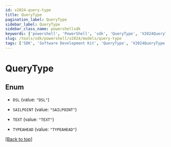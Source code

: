 ```yaml
---
id: v2024-query-type
title: QueryType
pagination_label: QueryType
sidebar_label: QueryType
sidebar_class_name: powershellsdk
keywords: ['powershell', 'PowerShell', 'sdk', 'QueryType', 'V2024QueryType']
slug: /tools/sdk/powershell/v2024/models/query-type
tags: ['SDK', 'Software Development Kit', 'QueryType', 'V2024QueryType']
---
```


# QueryType

## Enum

- `DSL` (value: `"DSL"`)

- `SAILPOINT` (value: `"SAILPOINT"`)

- `TEXT` (value: `"TEXT"`)

- `TYPEAHEAD` (value: `"TYPEAHEAD"`)

[[Back to top]](#)
